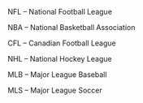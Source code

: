 NFL – National Football League

NBA – National Basketball Association

CFL – Canadian Football League

NHL – National Hockey League

MLB – Major League Baseball

MLS – Major League Soccer

